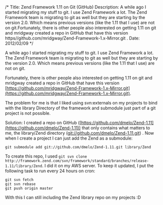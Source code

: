 /*
Title: Zend Framework 1.11 on Git (GitHub)
Description: A while ago I started migrating my stuff to git. I use Zend Framework a lot. The Zend Framework team is migrating to git as well but they are starting by the version 2.0. Which means previous versions (like the 1.11 that I use) are not on git.Fortunately, there is other people also interested on getting 1.11 on git and mridgway created a repo in GitHub  that have this version https//github.com/mridgway/Zend-Framework-1.x-Mirror.git .
Date: 2012/02/09
*/

A while ago I started migrating my stuff to git. I use Zend Framework a lot. The Zend Framework team is migrating to git as well but they are starting by the version 2.0. Which means previous versions (like the 1.11 that I use) are not on git.

Fortunately, there is other people also interested on getting 1.11 on git and mridgway created a repo in GitHub  that have this version [https://github.com/mridgway/Zend-Framework-1.x-Mirror.git](https://github.com/mridgway/Zend-Framework-1.x-Mirror.git).

The problem for me is that I liked using svn:externals on my projects to bind with the library Directory of the framework and submodule just part of a git project is not possible.

Solution: I created a repo on GitHub ([https://github.com/dmelo/Zend-1.11](https://github.com/dmelo/Zend-1.11)) that only contains what matters to me, the library/Zend directory ([git://github.com/dmelo/Zend-1.11.git](git://github.com/dmelo/Zend-1.11.git)) . Now when I create a project I can just add the Zend as a submodule:

    git submodule add git://github.com/dmelo/Zend-1.11.git library/Zend

To create this repo, I used `git svn clone http://framework.zend.com/svn/framework/standard/branches/release-1.11/library/Zend`. I did it on my AWS server. To keep it updated, I put the following task to run every 24 hours on cron:

    git svn fetch
    git svn rebase
    git push origin master

With this I can still including the Zend library repo on my projects :D
